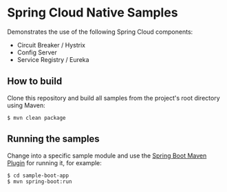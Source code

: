 # Spring Cloud Native Samples

Demonstrates the use of the following Spring Cloud components:

- Circuit Breaker / Hystrix
- Config Server
- Service Registry / Eureka

## How to build

Clone this repository and build all samples from the project's root directory using Maven:

```
$ mvn clean package
```

## Running the samples

Change into a specific sample module and use the [Spring Boot Maven Plugin](http://docs.spring.io/spring-boot/docs/current/maven-plugin/usage.html) for running it, for example:

```
$ cd sample-boot-app
$ mvn spring-boot:run
```
